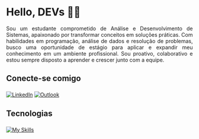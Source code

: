 # Hello, DEVs 👩‍💻
<p align="justify">
Sou um estudante comprometido de Análise e Desenvolvimento de Sistemas, apaixonado por transformar conceitos em soluções práticas. Com habilidades em programação, análise de dados e resolução de problemas, busco uma oportunidade de estágio para aplicar e expandir meu conhecimento em um ambiente profissional. Sou proativo, colaborativo e estou sempre disposto a aprender e crescer junto com a equipe.
</p>

## Conecte-se comigo 
### 

[![LinkedIn](https://img.shields.io/badge/LinkedIn-0077B5?style=for-the-badge&logo=linkedin&logoColor=white)](https://www.linkedin.com/in/jo%C3%A3o-victor-oliveira-63a883143/) [![Outlook](https://img.shields.io/badge/Microsoft_Outlook-0078D4?style=for-the-badge&logo=microsoft-outlook&logoColor=white)](Mailto:Jjvdeoliveira1414@hotmail.com)

## Tecnologias
### 

[![My Skills](https://skillicons.dev/icons?i=js,html,css,cs,dotnet,java,py)](https://skillicons.dev)
